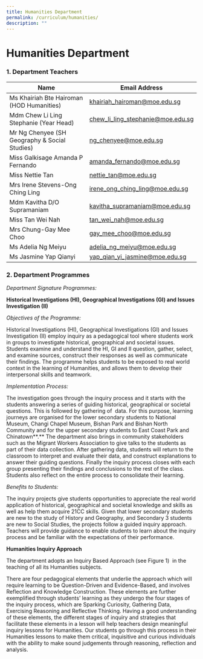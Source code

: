 ```yaml
---
title: Humanities Department
permalink: /curriculum/humanities/
description: ""
---
```

# **Humanities Department**

### 1\. Department Teachers

| Name 	| Email Address 	|
|---	|---	|
| Ms Khairiah Bte Hairoman (HOD Humanities) 	| [khairiah_hairoman@moe.edu.sg](mailto:khairiah_hairoman@moe.edu.sg) 	|
| Mdm Chew Li Ling Stephanie (Year Head) 	| [chew_li_ling_stephanie@moe.edu.sg](mailto:chew_li_ling_stephanie@moe.edu.sg) 	|
| Mr Ng Chenyee (SH Geography & Social Studies) 	| [ng_chenyee@moe.edu.sg](mailto:ng_chenyee@moe.edu.sg) 	|
| Miss Galkisage Amanda P Fernando 	| [amanda_fernando@moe.edu.sg](mailto:amanda_fernando@moe.edu.sg) 	|
| Miss Nettie Tan 	| [nettie_tan@moe.edu.sg](mailto:nettie_tan@moe.edu.sg) 	|
| Mrs Irene Stevens-Ong Ching Ling 	| [irene_ong_ching_ling@moe.edu.sg](mailto:irene_ong_ching_ling@moe.edu.sg) 	|
| Mdm Kavitha D/O Supramaniam 	| [kavitha_supramaniam@moe.edu.sg](mailto:kavitha_supramaniam@moe.edu.sg) 	|
| Miss Tan Wei Nah 	| [tan_wei_nah@moe.edu.sg](mailto:tan_wei_nah@moe.edu.sg) 	|
| Mrs Chung-Gay Mee Choo 	| [gay_mee_choo@moe.edu.sg](mailto:gay_mee_choo@moe.edu.sg) 	|
| Ms Adelia Ng Meiyu 	| [adelia_ng_meiyu@moe.edu.sg](mailto:adelia_ng_meiyu@moe.edu.sg) 	|
| Ms Jasmine Yap Qianyi 	| [yap_qian_yi_jasmine@moe.edu.sg](mailto:yap_qian_yi_jasmine@moe.edu.sg) 	|



### 2\. Department Programmes

_Department Signature Programmes:_

**Historical Investigations (HI), Geographical Investigations (GI) and Issues Investigation (II)**

_Objectives of the Programme:_

Historical Investigations (HI), Geographical Investigations (GI) and Issues Investigation (II) employ inquiry as a pedagogical tool where students work in groups to investigate historical, geographical and societal issues. Students examine and understand the HI, GI and II question, gather, select, and examine sources, construct their responses as well as communicate their findings. The programme helps students to be exposed to real world context in the learning of Humanities, and allows them to develop their interpersonal skills and teamwork.

_Implementation Process:_

The investigation goes through the inquiry process and it starts with the students answering a series of guiding historical, geographical or societal questions. This is followed by gathering of  data. For this purpose, learning journeys are organised for the lower secondary students to National Museum, Changi Chapel Museum, Bishan Park and Bishan North Community and for the upper secondary students to East Coast Park and Chinatown**.** The department also brings in community stakeholders such as the Migrant Workers Association to give talks to the students as part of their data collection. After gathering data, students will return to the classroom to interpret and evaluate their data, and construct explanations to answer their guiding questions. Finally the inquiry process closes with each group presenting their findings and conclusions to the rest of the class. Students also reflect on the entire process to consolidate their learning.

_Benefits to Students:_

The inquiry projects give students opportunities to appreciate the real world application of historical, geographical and societal knowledge and skills as well as help them acquire 21CC skills. Given that lower secondary students are new to the study of History and Geography, and Secondary 3 students are new to Social Studies, the projects follow a guided inquiry approach. Teachers will provide guidance to enable students to learn about the inquiry process and be familiar with the expectations of their performance.

**Humanities Inquiry Approach**

The department adopts an Inquiry Based Approach (see Figure 1)  in the teaching of all its Humanities subjects.

There are four pedagogical elements that underlie the approach which will require learning to be Question-Driven and Evidence-Based, and involves Reflection and Knowledge Construction. These elements are further exemplified through students’ learning as they undergo the four stages of the inquiry process, which are Sparking Curiosity, Gathering Data, Exercising Reasoning and Reflective Thinking. Having a good understanding of these elements, the different stages of inquiry and strategies that facilitate these elements in a lesson will help teachers design meaningful inquiry lessons for Humanities. Our students go through this process in their Humanities lessons to make them critical, inquisitive and curious individuals with the ability to make sound judgements through reasoning, reflection and analysis.